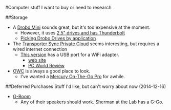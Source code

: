#Computer stuff I want to buy or need to research

##Storage
-  A [Drobo Mini](http://www.amazon.com/Drobo-4-bay-Storage-Array-Thunderbolt/dp/B008MH1KHA/ref=sr_1_4?s=pc&ie=UTF8&qid=1414955346&sr=1-4&keywords=drobo) sounds great, but it's too expensive at the moment. 
    -  However, it uses [2.5" drives and has Thunderbolt](http://drobo.wpengine.netdna-cdn.com/downloads/products/0520_DroboMini_DS.pdf)
    +  [Picking Drobo Drives by application](http://www.drobo.com/storage-products/choose-drive/)
-  The [Transporter Sync Private Cloud](http://www.amazon.com/Drobo-CTP1D99US1R-Transporter-Private-Cloud/dp/B00G23HHXM/ref=pd_sim_pc_2?ie=UTF8&refRID=0F9GHVX34KN88HJB421Q) seems interesting, but requires a wired internet connection
    +  [This version](http://www.amazon.com/Drobo-CTR1D99US1R-Transporter-Private-Cloud/dp/B00BFNJ2NW) has a USB port for a WiFi adapter.
        *  [web site](http://www.filetransporter.com/transporters/for-individuals/)
        *  [PC World Review](http://www.pcworld.com/article/2155460/connected-data-transporter-review-sync-is-its-secret-sauce.html)
-  [OWC](https://eshop.macsales.com/shop/firewire/) is always a good place to look.
    +  I've wanted a [Mercury On-The-Go Pro](https://eshop.macsales.com/shop/firewire/on-the-go) for awhile.

##Deferred Purchases
Stuff I'd like, but can't worry about now (2014-12-16)

-  [G-Boom](http://gprojectgear.com/products/g-boom)
    +  Any of their speakers should work. Sherman at the Lab has a G-Go.
